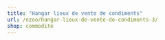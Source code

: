 ```yaml
---
title: "Hangar lieux de vente de condiments"
url: /nzoo/hangar-lieux-de-vente-de-condiments-3/
shop: commodité
---
```

